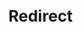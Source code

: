 ﻿---
layout: src/layouts/Redirect.astro
title: Redirect
redirect: https://octopus.com/docs/deployments/packages/package-deployment-feature-ordering
pubDate:  2023-01-01
navSearch: false
navSitemap: false
navMenu: false
---

